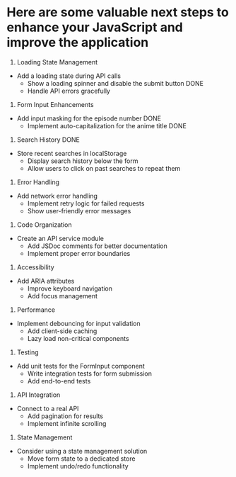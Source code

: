 # Here are some valuable next steps to enhance your JavaScript and improve the application

1. Loading State Management

- Add a loading state during API calls
  - Show a loading spinner and disable the submit button DONE
  - Handle API errors gracefully

1. Form Input Enhancements

- Add input masking for the episode number DONE
  - Implement auto-capitalization for the anime title DONE

1. Search History DONE

- Store recent searches in localStorage
  - Display search history below the form
  - Allow users to click on past searches to repeat them

1. Error Handling

- Add network error handling
  - Implement retry logic for failed requests
  - Show user-friendly error messages

1. Code Organization

- Create an API service module
  - Add JSDoc comments for better documentation
  - Implement proper error boundaries

1. Accessibility

- Add ARIA attributes
  - Improve keyboard navigation
  - Add focus management

1. Performance

- Implement debouncing for input validation
  - Add client-side caching
  - Lazy load non-critical components

1. Testing

- Add unit tests for the FormInput component
  - Write integration tests for form submission
  - Add end-to-end tests

1. API Integration

- Connect to a real API
  - Add pagination for results
  - Implement infinite scrolling

1. State Management

- Consider using a state management solution
  - Move form state to a dedicated store
  - Implement undo/redo functionality
